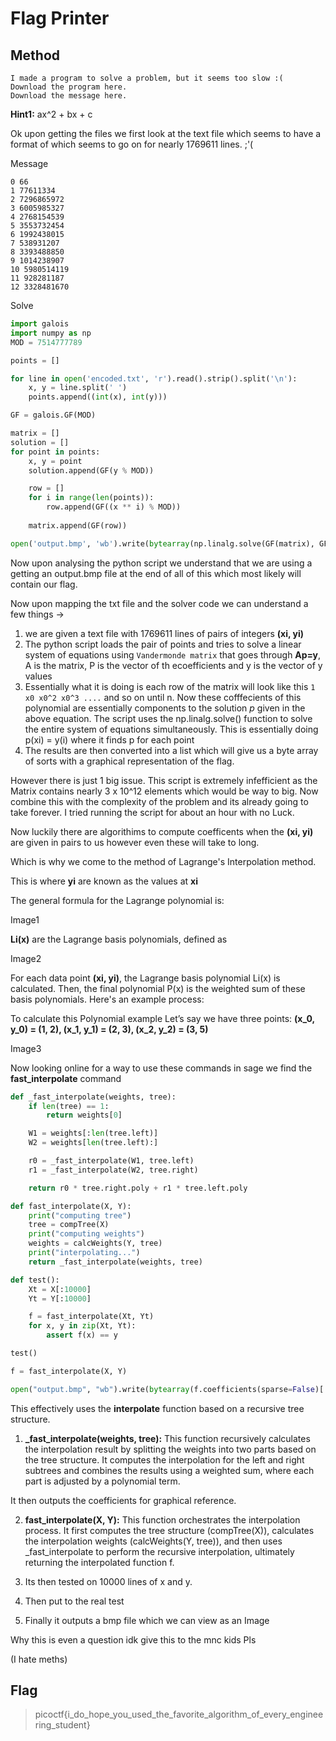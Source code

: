 # Flag Printer

## Method

```
I made a program to solve a problem, but it seems too slow :(
Download the program here.
Download the message here.
```

**Hint1:** ax^2 + bx + c

Ok upon getting the files we first look at the text file which seems to have a format of which seems to go on for nearly 1769611 lines. ;'(

Message
```
0 66
1 77611334
2 7296865972
3 6005985327
4 2768154539
5 3553732454
6 1992438015
7 538931207
8 3393488850
9 1014238907
10 5980514119
11 928281187
12 3328481670
```

Solve
```python
import galois
import numpy as np
MOD = 7514777789

points = []

for line in open('encoded.txt', 'r').read().strip().split('\n'):
    x, y = line.split(' ')
    points.append((int(x), int(y)))

GF = galois.GF(MOD)

matrix = []
solution = []
for point in points:
    x, y = point
    solution.append(GF(y % MOD))

    row = []
    for i in range(len(points)):
        row.append(GF((x ** i) % MOD))
    
    matrix.append(GF(row))

open('output.bmp', 'wb').write(bytearray(np.linalg.solve(GF(matrix), GF(solution)).tolist()[:-1]))
```

Now upon analysing the python script we understand that we are using a getting an output.bmp file at the end of all of this which most likely will contain our flag.

Now upon mapping the txt file and the solver code we can understand a few things ->

1. we are given a text file with 1769611 lines of pairs of integers **(xi, yi)** 
2. The python script loads the pair of points and tries to solve a linear system of equations using ``Vandermonde matrix`` that goes through **Ap=y**, A is the matrix, P is the vector of th ecoefficients and y is the vector of y values
3. Essentially what it is doing is each row of the matrix will look like this ``1 x0 x0^2 x0^3 ....`` and so on until n. Now these cofffecients of this polynomial are essentially components to the solution *p* given in the above equation. The script uses the np.linalg.solve() function to solve the entire system of equations simultaneously. This is essentially doing p(xi) = y(i) where it finds p for each point 
4. The results are then converted into a list which will give us a byte array of sorts with a graphical representation of the flag.

However there is just 1 big issue. This script is extremely infefficient as the Matrix contains nearly 3 x 10^12 elements which would be way to big. Now combine this with the complexity of the problem and its already going to take forever. I tried running the script for about an hour with no Luck.

Now luckily there are algorithims to compute coefficents when the **(xi, yi)** are given in pairs to us however even these will take to long.

Which is why we come to the method of Lagrange's Interpolation method.

This is where **yi** are known as the values at **xi**




The general formula for the Lagrange polynomial is:

Image1

**Li(x)** are the Lagrange basis polynomials, defined as

Image2

For each data point **(xi, yi)**, the Lagrange basis polynomial Li(x) is calculated. Then, the final polynomial P(x) is the weighted sum of these basis polynomials. Here's an example process: 

To calculate this Polynomial example
Let’s say we have three points: **(x_0, y_0) = (1, 2), (x_1, y_1) = (2, 3), (x_2, y_2) = (3, 5)**

Image3

Now looking online for a way to use these commands in sage we find the **fast_interpolate** command
```python
def _fast_interpolate(weights, tree):
    if len(tree) == 1:
        return weights[0]

    W1 = weights[:len(tree.left)]
    W2 = weights[len(tree.left):]

    r0 = _fast_interpolate(W1, tree.left)
    r1 = _fast_interpolate(W2, tree.right)

    return r0 * tree.right.poly + r1 * tree.left.poly

def fast_interpolate(X, Y):
    print("computing tree")
    tree = compTree(X)
    print("computing weights")
    weights = calcWeights(Y, tree)
    print("interpolating...")
    return _fast_interpolate(weights, tree)

def test():
    Xt = X[:10000]
    Yt = Y[:10000]

    f = fast_interpolate(Xt, Yt)
    for x, y in zip(Xt, Yt):
        assert f(x) == y

test()

f = fast_interpolate(X, Y)

open("output.bmp", "wb").write(bytearray(f.coefficients(sparse=False)[:-1]))
```

This effectively uses the **interpolate** function based on a recursive tree structure.

1. **_fast_interpolate(weights, tree):** This function recursively calculates the interpolation result by splitting the weights into two parts based on the tree structure. It computes the interpolation for the left and right subtrees and combines the results using a weighted sum, where each part is adjusted by a polynomial term.

It then outputs the coefficients for graphical reference.

2. **fast_interpolate(X, Y):** This function orchestrates the interpolation process. It first computes the tree structure (compTree(X)), calculates the interpolation weights (calcWeights(Y, tree)), and then uses _fast_interpolate to perform the recursive interpolation, ultimately returning the interpolated function f. 

3. Its then tested on 10000 lines of x and y. 

4. Then put to the real test

5. Finally it outputs a bmp file which we can view as an Image 

Why this is even a question idk give this to the mnc kids Pls

(I hate meths)

## Flag

> picoctf{i_do_hope_you_used_the_favorite_algorithm_of_every_engineering_student}